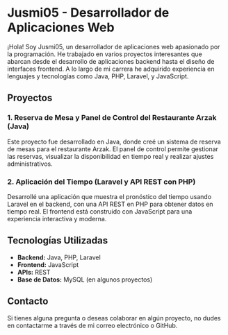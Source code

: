 # Jusmi05 - Desarrollador de Aplicaciones Web

¡Hola! Soy Jusmi05, un desarrollador de aplicaciones web apasionado por la programación. He trabajado en varios proyectos interesantes que abarcan desde el desarrollo de aplicaciones backend hasta el diseño de interfaces frontend. A lo largo de mi carrera he adquirido experiencia en lenguajes y tecnologías como Java, PHP, Laravel, y JavaScript.

## Proyectos

### 1. **Reserva de Mesa y Panel de Control del Restaurante Arzak (Java)**
   Este proyecto fue desarrollado en Java, donde creé un sistema de reserva de mesas para el restaurante Arzak. El panel de control permite gestionar las reservas, visualizar la disponibilidad en tiempo real y realizar ajustes administrativos.

### 2. **Aplicación del Tiempo (Laravel y API REST con PHP)**
   Desarrollé una aplicación que muestra el pronóstico del tiempo usando Laravel en el backend, con una API REST en PHP para obtener datos en tiempo real. El frontend está construido con JavaScript para una experiencia interactiva y moderna.

## Tecnologías Utilizadas

- **Backend:** Java, PHP, Laravel
- **Frontend:** JavaScript
- **APIs:** REST
- **Base de Datos:** MySQL (en algunos proyectos)
  
## Contacto

Si tienes alguna pregunta o deseas colaborar en algún proyecto, no dudes en contactarme a través de mi correo electrónico o GitHub.
